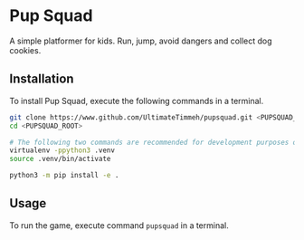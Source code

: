 # Pup Squad

A simple platformer for kids. Run, jump, avoid dangers and collect dog cookies.

## Installation

To install Pup Squad, execute the following commands in a terminal.

```bash
git clone https://www.github.com/UltimateTimmeh/pupsquad.git <PUPSQUAD_ROOT>
cd <PUPSQUAD_ROOT>

# The following two commands are recommended for development purposes only.
virtualenv -ppython3 .venv
source .venv/bin/activate

python3 -m pip install -e .
```

## Usage

To run the game, execute command `pupsquad` in a terminal.
